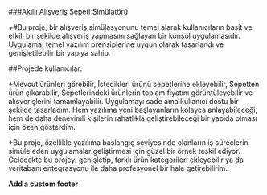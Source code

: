###Akıllı Alışveriş Sepeti Simülatörü

+#Bu proje, bir alışveriş simülasyonunu temel alarak kullanıcıların basit ve etkili bir şekilde alışveriş yapmasını sağlayan bir konsol uygulamasıdır. Uygulama, temel yazılım prensiplerine uygun olarak tasarlandı ve genişletilebilir bir yapıya sahip.

##Projede kullanıcılar:

+Mevcut ürünleri görebilir, İstedikleri ürünü sepetlerine ekleyebilir, Sepetten ürün çıkarabilir, Sepetlerindeki ürünlerin toplam fiyatını görüntüleyebilir ve alışverişlerini tamamlayabilir. Uygulamayı sade ama kullanıcı dostu bir şekilde tasarladım. Hem yazılıma yeni başlayanların kolayca anlayabileceği, hem de daha deneyimli kişilerin rahatlıkla geliştirebileceği bir yapıda olması için özen gösterdim.

+Bu proje, özellikle yazılıma başlangıç seviyesinde olanların iş süreçlerini simüle eden uygulamalar geliştirmesi için güzel bir örnek teşkil ediyor. Gelecekte bu projeyi genişletip, farklı ürün kategorileri ekleyebilir ya da veritabanı entegrasyonu ile daha profesyonel bir hale getirebilirim.

**Add a custom footer**
